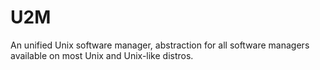 # U2M
An unified Unix software manager, abstraction for all software managers available on most Unix and Unix-like distros.
